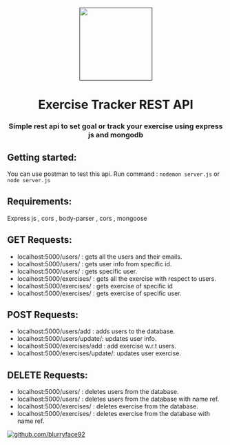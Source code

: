 <p align="center" > 
    <a href="" target="_blank"> <img height="169px"src="https://media.discordapp.net/attachments/818827898345095168/923270000549183549/0J1eaw97k-oedLnp-.png"/> </a>
<p/>



<h1 align="center">Exercise Tracker REST API</h1>
<h3 align="center">Simple rest api to set goal or track your exercise using express js and mongodb</h3>

## __Getting started:__
You can use postman to test this api.
Run command : `nodemon server.js` or `node server.js`

## __Requirements:__ 
Express js , cors , body-parser , cors , mongoose

##  __GET Requests:__
+ localhost:5000/users/ : gets all the users and their emails.
+ localhost:5000/users/<id> : gets user info from specific id.
+ localhost:5000/users/<name> : gets specific user.
+ localhost:5000/exercises/ : gets all the exercise with respect to users.
+ localhost:5000/exercises/<id> : gets exercise of specific id
+ localhost:5000/exercises/<name> : gets exercise of specific user.

## __POST Requests:__
+ localhost:5000/users/add : adds users to the database.
+ localhost:5000/users/update/: updates user info.
+ localhost:5000/exercises/add : add exercise w.r.t users.
+ localhost:5000/exercises/update/: updates user exercise.

## __DELETE Requests:__
+ localhost:5000/users/<id> : deletes users from the database.
+ localhost:5000/users/<name> : deletes users from the database with name ref.
+ localhost:5000/exercises/<id> : deletes exercise from the database.
+ localhost:5000/exercises/<name> : deletes exercise from the database with name ref.



<a href=https://github.com/blurryface92><img src="https://img.shields.io/badge/-Follow%20me-blue" alt="github.com/blurryface92">
